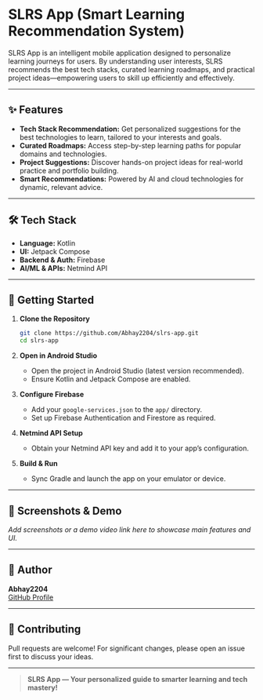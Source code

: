 # SLRS App (Smart Learning Recommendation System)

SLRS App is an intelligent mobile application designed to personalize learning journeys for users. By understanding user interests, SLRS recommends the best tech stacks, curated learning roadmaps, and practical project ideas—empowering users to skill up efficiently and effectively.

---

## ✨ Features

- **Tech Stack Recommendation:** Get personalized suggestions for the best technologies to learn, tailored to your interests and goals.
- **Curated Roadmaps:** Access step-by-step learning paths for popular domains and technologies.
- **Project Suggestions:** Discover hands-on project ideas for real-world practice and portfolio building.
- **Smart Recommendations:** Powered by AI and cloud technologies for dynamic, relevant advice.

---

## 🛠️ Tech Stack

- **Language:** Kotlin
- **UI:** Jetpack Compose
- **Backend & Auth:** Firebase
- **AI/ML & APIs:** Netmind API

---

## 🚀 Getting Started

1. **Clone the Repository**
   ```bash
   git clone https://github.com/Abhay2204/slrs-app.git
   cd slrs-app
   ```

2. **Open in Android Studio**
   - Open the project in Android Studio (latest version recommended).
   - Ensure Kotlin and Jetpack Compose are enabled.

3. **Configure Firebase**
   - Add your `google-services.json` to the `app/` directory.
   - Set up Firebase Authentication and Firestore as required.

4. **Netmind API Setup**
   - Obtain your Netmind API key and add it to your app’s configuration.

5. **Build & Run**
   - Sync Gradle and launch the app on your emulator or device.

---

## 📱 Screenshots & Demo

_Add screenshots or a demo video link here to showcase main features and UI._

---

## 👤 Author

**Abhay2204**  
[GitHub Profile](https://github.com/Abhay2204)

---

## 🤝 Contributing

Pull requests are welcome! For significant changes, please open an issue first to discuss your ideas.

---



> **SLRS App — Your personalized guide to smarter learning and tech mastery!**
